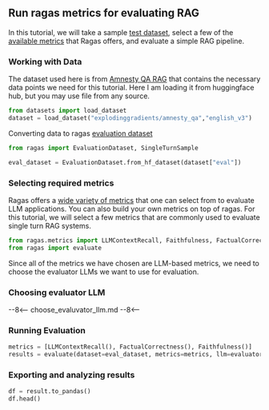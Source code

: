 ## Run ragas metrics for evaluating RAG

In this tutorial, we will take a sample [test dataset](https://huggingface.co/datasets/explodinggradients/amnesty_qa), select a few of the [available metrics](../concepts/metrics/available_metrics/index.md) that Ragas offers, and evaluate a simple RAG pipeline. 

### Working with Data

The dataset used here is from [Amnesty QA RAG](https://huggingface.co/datasets/explodinggradients/amnesty_qa) that contains the necessary data points we need for this tutorial. Here I am loading it from huggingface hub, but you may use file from any source. 

```python
from datasets import load_dataset
dataset = load_dataset("explodinggradients/amnesty_qa","english_v3")
```

Converting data to ragas [evaluation dataset](../concepts/components/eval_dataset.md)

```python
from ragas import EvaluationDataset, SingleTurnSample

eval_dataset = EvaluationDataset.from_hf_dataset(dataset["eval"])
```


### Selecting required metrics
Ragas offers a [wide variety of metrics](../concepts/metrics/available_metrics/index.md/#retrieval-augmented-generation) that one can select from to evaluate LLM applications. You can also build your own metrics on top of ragas. For this tutorial, we will select a few metrics that are commonly used to evaluate single turn RAG systems.

```python
from ragas.metrics import LLMContextRecall, Faithfulness, FactualCorrectness, SemanticSimilarity
from ragas import evaluate
```

Since all of the metrics we have chosen are LLM-based metrics, we need to choose the evaluator LLMs we want to use for evaluation.

### Choosing evaluator LLM

--8<--
choose_evaluvator_llm.md
--8<--


### Running Evaluation

```python
metrics = [LLMContextRecall(), FactualCorrectness(), Faithfulness()]
results = evaluate(dataset=eval_dataset, metrics=metrics, llm=evaluator_llm,)
```

### Exporting and analyzing results

```python
df = result.to_pandas()
df.head()
```

